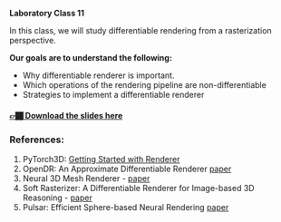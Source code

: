 **Laboratory Class 11**

In this class, we will study differentiable rendering from a rasterization perspective.

**Our goals are to understand the following:**

- Why differentiable renderer is important.
- Which operations of the rendering pipeline are non-differentiable 
- Strategies to implement a differentiable renderer

#### [👉🏾 Download the slides here](https://github.com/hallpaz/3dsystems23/blob/main/slides/diffrendering.pdf)


### References:

1. PyTorch3D: [Getting Started with Renderer](https://pytorch3d.org/docs/renderer_getting_started)
2. OpenDR: An Approximate Differentiable Renderer [paper](https://files.is.tue.mpg.de/black/papers/OpenDR.pdf)
3. Neural 3D Mesh Renderer - [paper](https://arxiv.org/pdf/1711.07566.pdf)
4. Soft Rasterizer: A Differentiable Renderer for Image-based 3D Reasoning - [paper](https://arxiv.org/pdf/1904.01786.pdf)
5. Pulsar: Efficient Sphere-based Neural Rendering [paper](https://arxiv.org/abs/2004.07484)